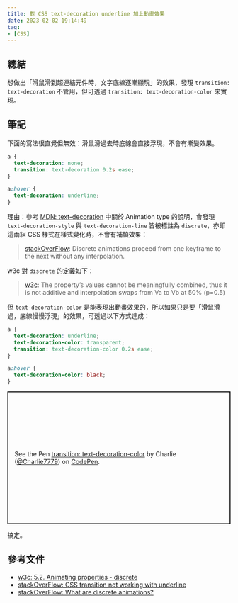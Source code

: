 ```yaml
---
title: 對 CSS text-decoration underline 加上動畫效果
date: 2023-02-02 19:14:49
tag:
- [CSS]
---
```


## 總結

想做出「滑鼠滑到超連結元件時，文字底線逐漸顯現」的效果，發現 `transition: text-decoration` 不管用，但可透過 `transition: text-decoration-color` 來實現。

## 筆記

下面的寫法很直覺但無效：滑鼠滑過去時底線會直接浮現，不會有漸變效果。

```css
a {
  text-decoration: none;
  transition: text-decoration 0.2s ease;
}

a:hover {
  text-decoration: underline;
}
```

理由：參考 [MDN: text-decoration](https://developer.mozilla.org/en-US/docs/Web/CSS/text-decoration) 中關於 Animation type 的說明，會發現 `text-decoration-style` 與 `text-decoration-line` 皆被標註為 `discrete`，亦即這兩組 CSS 樣式在樣式變化時，不會有補幀效果：

> [stackOverFlow](https://stackoverflow.com/questions/44510663/what-are-discrete-animations): Discrete animations proceed from one keyframe to the next without any interpolation.

w3c 對 `discrete` 的定義如下：

> [w3c](https://www.w3.org/TR/web-animations-1/#discrete): The property’s values cannot be meaningfully combined, thus it is not additive and interpolation swaps from Va to Vb at 50% (p=0.5)

但 `text-decoration-color` 是能表現出動畫效果的，所以如果只是要「滑鼠滑過，底線慢慢浮現」的效果，可透過以下方式達成：

```css
a {
  text-decoration: underline;
  text-decoration-color: transparent;
  transition: text-decoration-color 0.2s ease;
}

a:hover {
  text-decoration-color: black;
}
```

<p class="codepen" data-height="300" data-theme-id="dark" data-default-tab="css,result" data-slug-hash="OJwrypv" data-user="Charlie7779" style="height: 300px; box-sizing: border-box; display: flex; align-items: center; justify-content: center; border: 2px solid; margin: 1em 0; padding: 1em;">
  <span>See the Pen <a href="https://codepen.io/Charlie7779/pen/OJwrypv">
  transition: text-decoration-color</a> by Charlie (<a href="https://codepen.io/Charlie7779">@Charlie7779</a>)
  on <a href="https://codepen.io">CodePen</a>.</span>
</p>
<script async src="https://cpwebassets.codepen.io/assets/embed/ei.js"></script>

搞定。

## 參考文件

- [w3c: 5.2. Animating properties - discrete](https://www.w3.org/TR/web-animations-1/#discrete)
- [stackOverFlow: CSS transition not working with underline](https://stackoverflow.com/questions/30352431/css-transition-not-working-with-underline)
- [stackOverFlow: What are discrete animations?](https://stackoverflow.com/questions/44510663/what-are-discrete-animations)
